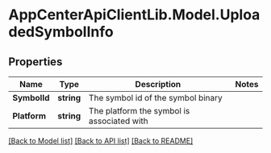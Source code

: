 # AppCenterApiClientLib.Model.UploadedSymbolInfo
## Properties

Name | Type | Description | Notes
------------ | ------------- | ------------- | -------------
**SymbolId** | **string** | The symbol id of the symbol binary | 
**Platform** | **string** | The platform the symbol is associated with | 

[[Back to Model list]](../README.md#documentation-for-models) [[Back to API list]](../README.md#documentation-for-api-endpoints) [[Back to README]](../README.md)

